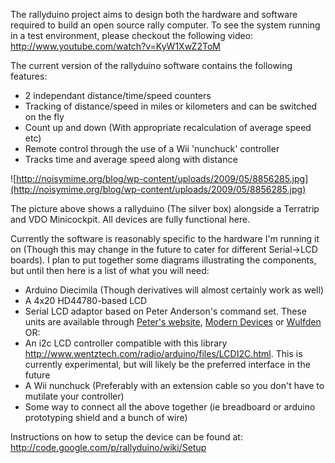 The rallyduino project aims to design both the hardware and software required to build an open source rally computer. To see the system running in a test environment, please checkout the following video:
http://www.youtube.com/watch?v=KyW1XwZ2ToM

The current version of the rallyduino software contains the following features:
  * 2 independant distance/time/speed counters
  * Tracking of distance/speed in miles or kilometers and can be switched on the fly
  * Count up and down (With appropriate recalculation of average speed etc)
  * Remote control through the use of a Wii 'nunchuck' controller
  * Tracks time and average speed along with distance

![http://noisymime.org/blog/wp-content/uploads/2009/05/8856285.jpg](http://noisymime.org/blog/wp-content/uploads/2009/05/8856285.jpg)

The picture above shows a rallyduino (The silver box) alongside a Terratrip and VDO Minicockpit. All devices are fully functional here.

Currently the software is reasonably specific to the hardware I'm running it on (Though this may change in the future to cater for different Serial->LCD boards). I plan to put together some diagrams illustrating the components, but until then here is a list of what you will need:
  * Arduino Diecimila (Though derivatives will almost certainly work as well)
  * A 4x20 HD44780-based LCD
  * Serial LCD adaptor based on Peter Anderson's command set. These units are available through [Peter's website](http://www.phanderson.com/lcd106/lcd107.html), [Modern Devices](http://moderndevice.com/LCD.shtml) or [Wulfden](http://wulfden.org/k107/index.shtml) OR:
  * An i2c LCD controller compatible with this library http://www.wentztech.com/radio/arduino/files/LCDI2C.html. This is currently experimental, but will likely be the preferred interface in the future
  * A Wii nunchuck (Preferably with an extension cable so you don't have to mutilate your controller)
  * Some way to connect all the above together (ie breadboard or arduino prototyping shield and a bunch of wire)

Instructions on how to setup the device can be found at: http://code.google.com/p/rallyduino/wiki/Setup